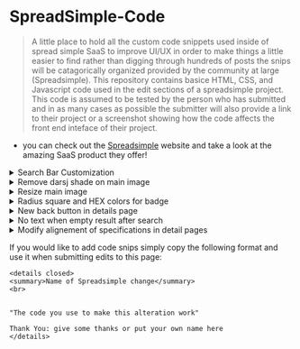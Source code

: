 # SpreadSimple-Code
> A little place to hold all the custom code snippets used inside of spread simple SaaS to improve UI/UX
> in order to make things a little easier to find rather than digging through hundreds of posts the snips will be catagorically organized provided by the community at large (Spreadsimple). This repository contains basice HTML, CSS, and Javascript code used in the edit sections of a spreadsimple project. This code is assumed to be tested by the person who has submitted and in as many cases as possible the submitter will also provide a link to their project or a screenshot showing how the code affects the front end inteface of their project.

* you can check out the [Spreadsimple](https://spreadsimple.com) website and take a look at the amazing SaaS product they offer!

<details closed>
<summary>Search Bar Customization</summary>
<br>
  
```
.sv-viewer-form__search-inner {border: 1px solid #e9ecef; border-radius:10px}
.sv-viewer-form__input-icon {
padding-right: 10px;
padding-left: 10px;
background-color: #fafafa;
margin-right: 5px;
}
```
  
Thank You: Fernando Vasco
</details>

<details closed>
<summary>Remove darsj shade on main image</summary>
<br>
  
```
<style>
.sv-viewer-intro.sv-has-cover:before {opacity:0}
}
</style>
```
  
Thank You: Felipe Chaves
</details>

<details closed>
<summary>Resize main image</summary>
<br>
  
```
<style>
.sv-viewer-intro__logo.sv-img-reset {
max-width: 300px;
max-height: 150px;
}
</style>
```
  
Thank You: Felipe Chaves
</details>

<details closed>
<summary>Radius square and HEX colors for badge</summary>
<br>
  
```
<style>
.sv-badge { border-radius: 0px; }
.sv-badge__1 { background-color: #77c9d6; color: #0f0f0f }
.sv-badge__2 { background-color: #77c9d6; color: #0f0f0f }
.sv-badge__3 { background-color: #77c9d6; color: #0f0f0f }
.sv-badge__4 { background-color: #77c9d6; color: #0f0f0f }
.sv-badge__5 { background-color: #276bb0; }
.sv-badge__6 { background-color: #276bb0; }
.sv-badge__7 { background-color: #e0e27c; color: #0f0f0f }
.sv-badge__8 { background-color: #fde1eb; color: #696969 }
.sv-badge__9 { background-color: #98f5FF; color: #696969 }
</style>
```
  
Thank You: François P
</details>


<details closed>
<summary>New back button in details page</summary>
<br>
  
```
<style>
.sv-product__back-btn {
width: 100px;
height: 40px;
font-size: 12px;
border: 2px solid;
border-radius: 0%;
}
.sv-icon-arrow:before {
content: "\E905"" RETOUR";
}
</style>
```
  
Thank You: François P
</details>

<details closed>
<summary>No text when empty result after search</summary>
<br>
  
```
<style>
.sv-viewer__empty-state-title {
font-size: 0px;
}
.sv-viewer__empty-state-subtitle {
font-size: 0px;
}
</style>
```
  
Thank You: François P
</details>

<details closed>
<summary>Modify alignement of specifications in detail pages</summary>
<br>
  
```
<style>.sv-product__spec { align-items: baseline; } </style>
```
  
Thank You: François P
</details>

If you would like to add code snips simply copy the following format and use it when submitting edits to this page:
```
<details closed>
<summary>Name of Spreadsimple change</summary>
<br>
  

"The code you use to make this alteration work"
  
Thank You: give some thanks or put your own name here
</details>
```


